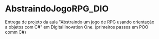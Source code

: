 # AbstraindoJogoRPG_DIO

Entrega de projeto da aula "Abstraindo um jogo de RPG usando orientação a objetos com C#" em Digital Inovation One.
(primeiros passos em POO comm C#)
